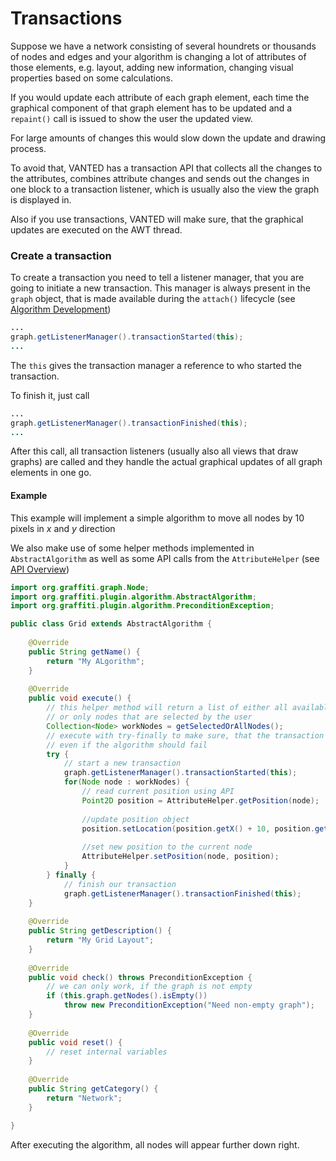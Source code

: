 # Transactions

Suppose we have a network consisting of several houndrets or thousands of nodes and edges and your algorithm is changing a lot of attributes of those elements, e.g. layout, adding new information, changing visual properties based on some calculations.

If you would update each attribute of each graph element, each time the graphical component of that graph element has to be updated and a `repaint()` call is issued to show the user the updated view.

For large amounts of changes this would slow down the update and drawing process.

To avoid that, VANTED has a transaction API that collects all the changes to the attributes, combines attribute changes and sends out the changes in one block to a transaction listener, which is usually also the view the graph is displayed in.

Also if you use transactions, VANTED will make sure, that the graphical updates are executed on the AWT thread.

### Create a transaction

To create a transaction you need to tell a listener manager, that you are going to initiate a new transaction. This manager is always present in the `graph` object, that is made available during the `attach()` lifecycle (see [Algorithm Development](DevelopAlgorithm.md))

```java
...
graph.getListenerManager().transactionStarted(this);
...
```
The `this` gives the transaction manager a reference to who started the transaction.

To finish it, just call
```java
...
graph.getListenerManager().transactionFinished(this);
...
```

After this call, all transaction listeners (usually also all views that draw graphs) are called and they handle the actual graphical updates of all graph elements in one go.

#### Example

This example will implement a simple algorithm to move all nodes by 10 pixels in *x* and *y* direction

We also make use of some helper methods implemented in `AbstractAlgorithm` as well as some API calls from the `AttributeHelper` (see [API Overview](APIOverviewExamples.md))


```java
import org.graffiti.graph.Node;
import org.graffiti.plugin.algorithm.AbstractAlgorithm;
import org.graffiti.plugin.algorithm.PreconditionException;

public class Grid extends AbstractAlgorithm {
	
	@Override
	public String getName() {
		return "My ALgorithm";
	}
	
	@Override
	public void execute() {
		// this helper method will return a list of either all available nodes
		// or only nodes that are selected by the user
		Collection<Node> workNodes = getSelectedOrAllNodes();
		// execute with try-finally to make sure, that the transaction is finished
		// even if the algorithm should fail
		try {
			// start a new transaction
			graph.getListenerManager().transactionStarted(this);
			for(Node node : workNodes) {
				// read current position using API
				Point2D position = AttributeHelper.getPosition(node);
				
				//update position object
				position.setLocation(position.getX() + 10, position.getY() + 10);
				
				//set new position to the current node
				AttributeHelper.setPosition(node, position);
			}
		} finally {
			// finish our transaction
			graph.getListenerManager().transactionFinished(this);
	}
	
	@Override
	public String getDescription() {
		return "My Grid Layout";
	}
	
	@Override
	public void check() throws PreconditionException {
		// we can only work, if the graph is not empty
		if (this.graph.getNodes().isEmpty())
			throw new PreconditionException("Need non-empty graph");
	}
	
	@Override
	public void reset() {
		// reset internal variables
	}
	
	@Override
	public String getCategory() {
		return "Network";
	}

}
```

After executing the algorithm, all nodes will appear further down right.
